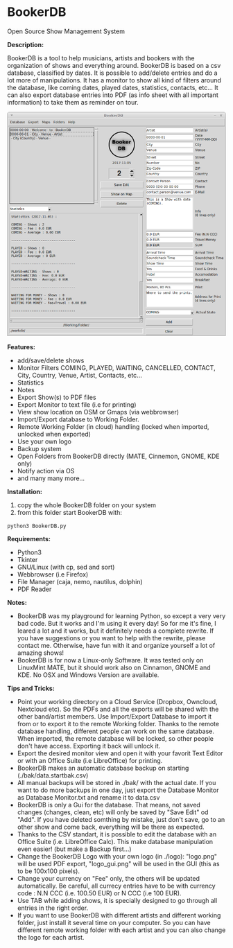 # BookerDB
Open Source Show Management System

__Description:__

BookerDB is a tool to help musicians, artists and bookers with the organization of shows and everything around.
BookerDB is based on a csv database, classified by dates. It is possible to add/delete entries and do a lot more of manipulations.
It has a monitor to show all kind of filters around the database, like coming dates, played dates, statistics, contacts, etc... It can also export database entries into PDF (as info sheet with all important information) to take them as reminder on tour.


![screenshot](https://github.com/sonejostudios/BookerDB/blob/master/BookerDB.png "BookerDB")


__Features:__

* add/save/delete shows
* Monitor Filters COMING, PLAYED, WAITING, CANCELLED, CONTACT, City, Country, Venue, Artist, Contacts, etc...
* Statistics
* Notes
* Export Show(s) to PDF files
* Export Monitor to text file (i.e for printing)
* View show location on OSM or Gmaps (via webbrowser)
* Import/Export database to Working Folder. 
* Remote Working Folder (in cloud) handling (locked when imported, unlocked when exported)
* Use your own logo
* Backup system
* Open Folders from BookerDB directly (MATE, Cinnemon, GNOME, KDE only)
* Notify action via OS
* and many many more...
  

__Installation:__

1. copy the whole BookerDB folder on your system
2. from this folder start BookerDB with: 
```
python3 BookerDB.py
```

__Requirements:__

* Python3
* Tkinter
* GNU/Linux (with cp, sed and sort)
* Webbrowser (i.e Firefox)
* File Manager (caja, nemo, nautilus, dolphin)
* PDF Reader


__Notes:__

* BookerDB was my playground for learning Python, so except a very very bad code. But it works and I'm using it every day! So for me it's fine, I leared a lot and it works, but it definitely needs a complete rewrite. If you have suggestions or you want to help with the rewrite, please contact me. Otherwise, have fun with it and organize yourself a lot of amazing shows!
* BookerDB is for now a Linux-only Software. It was tested only on LinuxMint MATE, but it should work also on Cinnamon, GNOME and KDE. No OSX and Windows Version are available.


__Tips and Tricks:__

* Point your working directory on a Cloud Service (Dropbox, Owncloud, Nextcloud etc). So the PDFs and all the exports will be shared with the other band/artist members. Use Import/Export Database to import it from or to export it to the remote Working folder. Thanks to the remote database handling, different people can work on the same database. When imported, the remote database will be locked, so other people don't have access. Exporting it back will unlock it.
* Export the desired monitor view and open it with your favorit Text Editor or with an Office Suite (i.e LibreOffice) for printing.
* BookerDB makes an automatic database backup on starting (./bak/data.startbak.csv)
* All manual backups will be stored in ./bak/ with the actual date. If you want to do more backups in one day, just export the Database Monitor as Database Monitor.txt and rename it to data.csv
* BookerDB is only a Gui for the database. That means, not saved changes (changes, clean, etc) will only be saved by "Save Edit" od "Add". If you have deleted somthing by mistake, just don't save, go to an other show and come back, everything will be there as expected.
* Thanks to the CSV standart, it is possible to edit the database with an Office Suite (i.e. LibreOffice Calc). This make database manipulation even easier! (but make a Backup first...)
* Change the BookerDB Logo with your own logo (in ./logo): "logo.png" will be used PDF export, "logo_gui.png" will be used in the GUI (this as to be 100x100 pixels).
* Change your currency on "Fee" only, the others will be updated automatically. Be careful, all currecy entries have to be with currency code : N.N CCC (i.e. 100.50 EUR) or N CCC (i.e 100 EUR).
* Use TAB while adding shows, it is specially designed to go through all entries in the right order.
* If you want to use BookerDB with different artists and different working folder, just install it several time on your computer. So you can have different remote working folder with each artist and you can also change the logo for each artist.




